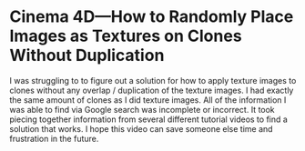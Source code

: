 # Cinema 4D—How to Randomly Place Images as Textures on Clones Without Duplication
 
I was struggling to to figure out a solution for how to apply texture images to clones without any overlap / duplication of the texture images. I had exactly the same amount of clones as I did texture images. All of the information I was able to find via Google search was incomplete or incorrect. It took piecing together information from several different tutorial videos to find a solution that works. I hope this video can save someone else time and frustration in the future.

